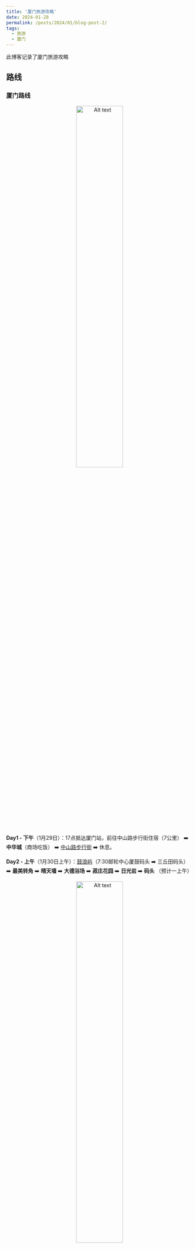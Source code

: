 ```yaml
---
title: '厦门旅游攻略'
date: 2024-01-28
permalink: /posts/2024/01/blog-post-2/
tags:
  - 旅游
  - 厦门
---
```



此博客记录了厦门旅游攻略


## 路线
### 厦门路线
<div style="text-align: center;">
  <img src="/images/posts/Xiamen/image.png" alt="Alt text" style="width: 50%;">
</div>

**Day1 - 下午**（1月29日）：17点抵达厦门站，前往中山路步行街住宿（7公里） ➡️ **中华城**（商场吃饭） ➡️ [中山路步行街](#中山路步行街) ➡️ 休息。

**Day2 - 上午**（1月30日上午）：[鼓浪屿](#鼓浪屿)（7:30邮轮中心厦鼓码头 ➡️ 三丘田码头）➡️ **最美转角** ➡️ **晴天墙** ➡️ **大德浴场** ➡️ **菽庄花园** ➡️ **日光岩** ➡️ **码头** （预计一上午）
<div style="text-align: center;">
  <img src="/images/posts/Xiamen/image-10.png" alt="Alt text" style="width: 50%;">
</div>

**Day2 - 下午**（1月30日下午）：[沙坡尾](#沙坡尾) ➡️ 演武大桥➡️ [白城沙滩](#白城沙滩)  ➡️ 胡里山炮台

- 环城巴士沙坡尾站上车

**Day3**（1月31日）：[厦门大学](#厦门大学) ➡️ [厦门植物园](#厦门植物园) ➡️ [钟鼓索道](#钟鼓索道) ➡️ [黄厝沙滩](#)

--------------------------------


- Day2：**中山路**（打车12分钟➡️）**沙坡尾**（打车15分钟➡️）**白城沙滩**（骑行10分钟➡️）**厦门大学**（步行12分钟➡️）**厦门植物园**（骑行4分钟➡️）**钟鼓索道**
- Day3：**南普陀寺**（打车20分钟➡️）**集美学村**（打车8分钟➡️）**十里长堤**（打车18分钟➡️）**海沧大桥**（打车5分钟➡️）**潮汐摩天轮**（打车8分钟➡️）**八市美食街**
    - **南普陀寺** （➡️）**环岛路**（➡️）**曾厝垵**（➡️）**黄厝沙滩**

--------------------------------


云水谣古镇、厦门大学、南靖土楼、曾厝垵、南普陀寺、火山岛、五缘湾湿地公园和赶海

住宿：建议住在黄厝海滩、厦门环岛路、曾厝垵、中山路附近。这几个地方民宿比较多，很有特色。

## 食
- 吃海鲜怕被坑，可以去八市的大排档吃，价格实惠，食材新鲜，如果店里没有，可以直接去市场买原材料，拿到档口加工就行
- “沙茶味”是厦门特色
- 土笋冻（得克服心理障碍）、匙子炸、煎芋粿、五香条、花生汤、海蛎煎、鸭肉面线、猪脚面线、炒面线、手工鱼丸汤、鸭肉粥、薯粉团、金包银、艾草糕、随处可见的鲜切水果杯，总有一款击中的你的味蕾。
- 推荐店家：月华沙茶面、鑫阿强（曾志伟、谢霆锋推荐过）、阿信厚吐司。

📃宝藏店铺清单
🦀金家港海鲜大排档（上过央视）：位于中山路步行街47号的巷子里，一进门会看到很多本地人也在吃，很接地气，椒盐皮皮虾必点！
🦀鹭江一号海鲜大排挡：本地人也经常来，海鲜品种多还新鲜，明码标价，环境也很好！
🦀阿明海鲜加工（八市店）：一家爷爷奶奶都要来吃的店，海鲜品种超多，他们家的香辣蟹真的很绝

阿雄闽台特产

## 住
①中山路和厦大附近：厦门本岛内，景点聚集，交通方便，美食多
②鼓浪屿：龙头路附近巷子民宿，闹中取静，文艺小清新，去日光岩等景点方便
③也可以选择火车站附近和环岛路附近

## 厦门景点
<div style="text-align: center;">
  <img src="/images/posts/Xiamen/image.png" alt="Alt text" style="width: 50%;">
</div>

- 来源：[[link]](https://www.xiaohongshu.com/explore/65a8f7650000000029033b83)

### 鼓浪屿
<div style="text-align: center;">
  <img src="/images/posts/Xiamen/image-10.png" alt="Alt text" style="width: 50%;">
</div>

- 🎫船票：35r，提前2天在攻粽号“厦门轮渡有限公司”预订，提前十几分钟刷证过安检。
- 游览时间：1天（一个下午就够）
- 邮轮中心厦鼓码头 → 三丘田码头
- 评价：一定要提前预定船票。路人推荐的帆船游轮出海不可信，要去正规渠道买票岛上的纪念品没必要买，又贵又没用
- 最美转角：下了船往 <u>三明路方向</u> 走，是一个上坡，大概步行两分钟就能看到。
- 晴天墙：正确的晴天墙应该是往 <u>最美转角的右侧上</u>。天气好的时候真的很好看还有满墙的炮仗花，可惜我那天去没有冠
- 风琴博物馆
- 龙头路小吃街
- 皓月园
- 大德记浴场：对岸就是厦门岛，可以隔海跟双子塔来个合影。是一个很干净的沙滩，不过现在人流量应该大很多。
- 国际刻字馆
- 菽庄花园：🎫30r，港仔后路7号
- 日光岩：🎫50r，晃岩路62号，鼓浪屿最高点。
  
- [返回厦门路线](#厦门路线)

### 沙坡尾
- 沙坡尾彩虹墙：艺术中心天台

### 白城沙滩
- 🌅日落
- 评价：双子塔最佳拍照地

### 黄厝沙滩
- 可以去会展中心海滩

### 深夜酒场
<div style="text-align: center;">
  <img src="/images/posts/Xiamen/image-11.png" alt="Alt text" style="width: 50%;">
</div>

### 胡里山炮台

### 曾厝垵
- 开放时间：8:00-23:00
- 游览时间：1-2h
- 评价：被为“全国最文艺村落”


### 南普陀寺
- 吃：素斋
- 开放时间：8:00-17:20
- 游览时间：1-2h
- 评价：闽南有名的佛教寺院，可以喂鸽子


### 厦门大学
- 关注公众号“厦门大学访客预约系统”，实时关注信息。
- 开放时间：12:00-14:00
- 游览时间：1h
- 评价：打卡有“幕美大学”之称的校园


### 集美大学


### 沙坡尾、黄厝沙滩
- 厦门看海的好去处！看着海天一色，渔船晚归，非常的惬意！

### 黄厝沙滩
- 🌅看日出
- 游览时间：1-2h
- 评价：沙子细，人不多，适合看日出


### 厦门植物园
- 🎫门票：30r/40r，当天可买随买随用
- 🛣️西门进西门出上坡。/南门进下坡
- 开放时间：6:30-18:30
- 观光车到雨林区/植物区
- 游览时间：1-2h
- 评价：感受热带风情，能拍出南美大片
- [返回厦门路线](#厦门路线)


### 八市
- 本地人都爱去的早市，这里可以买海鲜、水果、不宰客！
    - 八市？本地人都坑哦，看看就好了

### 中山路步行街
- 📷老虎城四楼天台(在老虎城一楼坐电梯直达四楼，出了电梯在左侧，有隐藏机位指示牌，走道走到底就可以看到了)
<div style="text-align: center;">
  <img src="/images/posts/Xiamen/image-8.png" alt="Alt text" style="width: 50%;">
</div>

- 食：乌堂沙茶面
<div style="text-align: center;">
  <img src="/images/posts/Xiamen/image-9.png" alt="Alt text" style="width: 50%;">
</div>

- [返回厦门路线](#厦门路线)

### 环岛路
- 一路看不尽的海景，可以自驾，也可以租一辆电车。走走停停，也可以坐29路公交）
- 游览时间：1-2h
- 评价：海岸线景观大道适合慢慢去欣赏
- [返回厦门路线](#厦门路线)

### 山海步道林海线

### 地铁一号线

### 钟鼓索道
- 🎫 门票：45r


--------------------------------------------------------------------

- 包含路线和时间：[小红书·厦门攻略](https://www.xiaohongshu.com/explore/65915717000000000f01238b)
- 一些小tips：[小红书·厦门攻略](https://www.xiaohongshu.com/explore/65b206ba000000002b03cd1a)
- 游览时间建议：[小红书·厦门攻略](https://www.xiaohongshu.com/explore/659f87e9000000001200236f)
